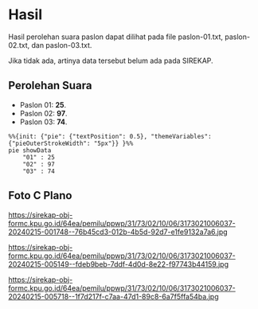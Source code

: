 # Hasil

Hasil perolehan suara paslon dapat dilihat pada file paslon-01.txt, paslon-02.txt, dan paslon-03.txt.

Jika tidak ada, artinya data tersebut belum ada pada SIREKAP.

## Perolehan Suara

 * Paslon 01: **25**.
 * Paslon 02: **97**.
 * Paslon 03: **74**.

```mermaid
%%{init: {"pie": {"textPosition": 0.5}, "themeVariables": {"pieOuterStrokeWidth": "5px"}} }%%
pie showData
    "01" : 25
    "02" : 97
    "03" : 74
```
## Foto C Plano

https://sirekap-obj-formc.kpu.go.id/64ea/pemilu/ppwp/31/73/02/10/06/3173021006037-20240215-001748--76b45cd3-012b-4b5d-92d7-e1fe9132a7a6.jpg

https://sirekap-obj-formc.kpu.go.id/64ea/pemilu/ppwp/31/73/02/10/06/3173021006037-20240215-005149--fdeb9beb-7ddf-4d0d-8e22-f97743b44159.jpg

https://sirekap-obj-formc.kpu.go.id/64ea/pemilu/ppwp/31/73/02/10/06/3173021006037-20240215-005718--1f7d217f-c7aa-47d1-89c8-6a7f5ffa54ba.jpg
